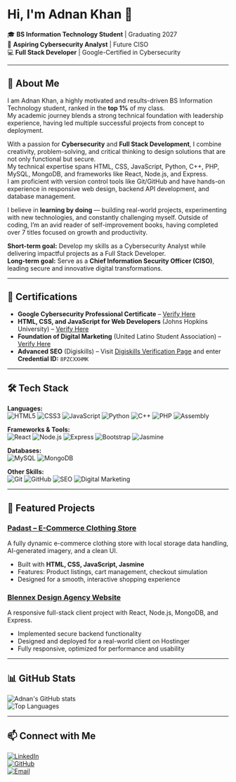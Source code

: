# Hi, I'm Adnan Khan 👋

🎓 **BS Information Technology Student** | Graduating 2027  
🔐 **Aspiring Cybersecurity Analyst** | Future CISO  
💻 **Full Stack Developer** | Google-Certified in Cybersecurity  

---

## 🚀 About Me
I am Adnan Khan, a highly motivated and results-driven BS Information Technology student, ranked in the **top 1%** of my class.  
My academic journey blends a strong technical foundation with leadership experience, having led multiple successful projects from concept to deployment.

With a passion for **Cybersecurity** and **Full Stack Development**, I combine creativity, problem-solving, and critical thinking to design solutions that are not only functional but secure.  
My technical expertise spans HTML, CSS, JavaScript, Python, C++, PHP, MySQL, MongoDB, and frameworks like React, Node.js, and Express.  
I am proficient with version control tools like Git/GitHub and have hands-on experience in responsive web design, backend API development, and database management.

I believe in **learning by doing** — building real-world projects, experimenting with new technologies, and constantly challenging myself. Outside of coding, I’m an avid reader of self-improvement books, having completed over 7 titles focused on growth and productivity.

**Short-term goal:** Develop my skills as a Cybersecurity Analyst while delivering impactful projects as a Full Stack Developer.  
**Long-term goal:** Serve as a **Chief Information Security Officer (CISO)**, leading secure and innovative digital transformations.

---

## 📜 Certifications
- **Google Cybersecurity Professional Certificate** – [Verify Here](https://www.coursera.org/account/accomplishments/verify/AENBUL9Z8WKH)  
- **HTML, CSS, and JavaScript for Web Developers** (Johns Hopkins University) – [Verify Here](https://www.coursera.org/account/accomplishments/verify/NHJ5R416NHNG)  
- **Foundation of Digital Marketing** (United Latino Student Association) – [Verify Here](https://skillshop.exceedlms.com/student/award/iG1eoxs5xfUmshHbRtJy1Nyu)  
- **Advanced SEO** (Digiskills) – Visit [Digiskills Verification Page](https://digiskills.pk/verify/) and enter **Credential ID:** `8PZCXXHMK`  

---

## 🛠 Tech Stack
**Languages:**  
![HTML5](https://img.shields.io/badge/HTML5-orange?style=flat&logo=html5) ![CSS3](https://img.shields.io/badge/CSS3-blue?style=flat&logo=css3) ![JavaScript](https://img.shields.io/badge/JavaScript-yellow?style=flat&logo=javascript) ![Python](https://img.shields.io/badge/Python-blue?style=flat&logo=python) ![C++](https://img.shields.io/badge/C++-blue?style=flat&logo=cplusplus) ![PHP](https://img.shields.io/badge/PHP-purple?style=flat&logo=php) ![Assembly](https://img.shields.io/badge/Assembly-grey?style=flat)

**Frameworks & Tools:**  
![React](https://img.shields.io/badge/React-blue?style=flat&logo=react) ![Node.js](https://img.shields.io/badge/Node.js-green?style=flat&logo=node.js) ![Express](https://img.shields.io/badge/Express-grey?style=flat&logo=express) ![Bootstrap](https://img.shields.io/badge/Bootstrap-purple?style=flat&logo=bootstrap) ![Jasmine](https://img.shields.io/badge/Jasmine-8A4182?style=flat&logo=jasmine)

**Databases:**  
![MySQL](https://img.shields.io/badge/MySQL-blue?style=flat&logo=mysql) ![MongoDB](https://img.shields.io/badge/MongoDB-green?style=flat&logo=mongodb)

**Other Skills:**  
![Git](https://img.shields.io/badge/Git-red?style=flat&logo=git) ![GitHub](https://img.shields.io/badge/GitHub-black?style=flat&logo=github) ![SEO](https://img.shields.io/badge/SEO-339933?style=flat) ![Digital Marketing](https://img.shields.io/badge/Digital%20Marketing-blue?style=flat)

---

## 📌 Featured Projects
### [Padast – E-Commerce Clothing Store](#)
A fully dynamic e-commerce clothing store with local storage data handling, AI-generated imagery, and a clean UI.  
- Built with **HTML, CSS, JavaScript, Jasmine**  
- Features: Product listings, cart management, checkout simulation  
- Designed for a smooth, interactive shopping experience  

### [Blennex Design Agency Website](#)
A responsive full-stack client project with React, Node.js, MongoDB, and Express.  
- Implemented secure backend functionality  
- Designed and deployed for a real-world client on Hostinger  
- Fully responsive, optimized for performance and usability  

---

## 📊 GitHub Stats
![Adnan's GitHub stats](https://github-readme-stats.vercel.app/api?username=AdnankDev&show_icons=true&theme=radical)  
![Top Languages](https://github-readme-stats.vercel.app/api/top-langs/?username=AdnankDev&layout=compact&theme=radical)  

---

## 📫 Connect with Me
[![LinkedIn](https://img.shields.io/badge/LinkedIn-Connect-blue?logo=linkedin)](https://www.linkedin.com/in/adnanktech/)  
[![GitHub](https://img.shields.io/badge/GitHub-Profile-black?logo=github)](https://github.com/AdnankDev)  
[![Email](https://img.shields.io/badge/Email-Contact%20Me-red?logo=gmail)](mailto:adnankprofesstinal@gmail.com)  
